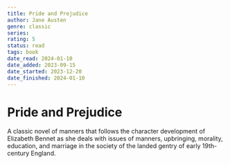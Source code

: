 ```yaml
---
title: Pride and Prejudice
author: Jane Austen
genre: classic
series: 
rating: 5
status: read
tags: book
date_read: 2024-01-10
date_added: 2023-09-15
date_started: 2023-12-20
date_finished: 2024-01-10
---
```


# Pride and Prejudice

A classic novel of manners that follows the character development of Elizabeth Bennet as she deals with issues of manners, upbringing, morality, education, and marriage in the society of the landed gentry of early 19th-century England.
